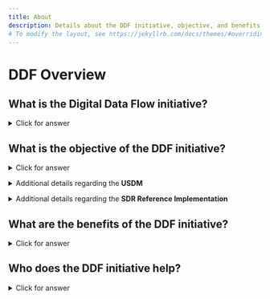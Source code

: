 ```yaml
---
title: About
description: Details about the DDF initiative, objective, and benefits
# To modify the layout, see https://jekyllrb.com/docs/themes/#overriding-theme-defaults
---
```

# DDF Overview

## **What is the Digital Data Flow initiative?**

<details>
<summary>Click for answer</summary>
<p></p>
The Digital Data Flow (DDF) initiative aims to modernize clinical trials by enabling a digital workflow that allows for automated creation of study content and configuration of study systems to support clinical trial execution. This initiative will establish a foundation for a future state of automated and dynamic readiness that can transform the drug development process.
<p></p>
Watch a <a target="_blank" href="https://www.youtube.com/watch?v=082onW7jhe4&t=2s">video</a> describing the DDF Initiative. 

<a href="https://www.youtube.com/watch?v=082onW7jhe4&t=2s">
<img src="media\images\overview.png"></a>
<p></p>
</details>
<p></p>
<p></p>

## **What is the objective of the DDF initiative?**

<details>
<summary>Click for answer</summary>
<p></p>
The objective of DDF is to automate and expedite the study start-up process by revolutionizing how data flows across clinical trial systems. The automation begins with upstream clinical systems, such as study builders, and continues with downstream clinical systems, such as electronic data capture systems (EDC) and clinical trial management systems (CTMS).
<p></p>
TransCelerate has collaborated with others to design and develop an open-source, vendor agnostic, <strong>Study Definition Repository (SDR) Reference Implementation</strong>. The SDR Reference Implementation is based on a <strong>Unified Study Definitions Model (USDM)</strong>, developed by CDISC, that standardizes protocol study definitions.
<p></p>
The SDR Reference Implementation enables the format of information from a digitized protocol and other sources to be standardized and stored centrally. This allows the information to be passed to systems through application programming interfaces (APIs) used for study execution and data collection and reused throughout the clinical development lifecycle.  
<p></p>
In summary, DDF will combine data standards and a new technology to enable the flow of data across all systems involved in the design and execution of a clinical trial.  
<p></p>
</details>
<p></p>

<details>
<summary>Additional details regarding the <strong>USDM</strong></summary>
<p></p>
To create a consistent, comprehensive, and structured representation of a study definition as described in text in clinical trial protocols, a <strong>Unified Study Definitions Model</strong> has been developed by <strong>CDISC</strong>. 
<p></p>
The USDM contains both new and existing standards, and also provides common vocabulary, reusable designs, industry best practices, standards, and general implementation guidance for solution architects.  
<p></p>
To learn more and get access to the USDM documentation, please go to the <a href="https://www.cdisc.org/ddf">CDISC Digital Data Flow website</a>. 
<p></p>
Watch a <a target="_blank" href="https://www.youtube.com/watch?v=082onW7jhe4&t=2s">video</a> describing the USDM. 
<p></p>
<a href="https://www.youtube.com/watch?v=082onW7jhe4&t=2s">
<img src="media\images\USDM.png">
</a>             
<p></p>
</details>
<p></p>

<details>
<summary>Additional details regarding the <strong>SDR Reference Implementation</strong></summary>
<p></p>
The <strong>Study Definitions Repository</strong> is a novel central component aimed at facilitating the exchange of structured study definitions across clinical systems using technical and data standards.
<p></p>
Transcelerate, along with Accenture, Microsoft, and other life sciences technology vendors have developed a working instance of the Study Definitions Repository based on the USDM called the <strong>Study Definitions Repository (SDR) Reference Implementation</strong>.  
<p></p>
The SDR Reference Implementation has been designed and developed to be open-source and vendor agnostic.  The goal of having an open-source, vendor agnostic solution is to create a platform for both innovation and collaborative interoperability across the industry.
<p></p>
Watch a <a target="_blank" href="https://www.youtube.com/watch?v=082onW7jhe4&t=2s">video</a> describing the SDR RI. 
<p></p>
<a href="https://www.youtube.com/watch?v=082onW7jhe4&t=2s">
<img src="media\images\SDRRI.png">
</a>
<p></p>
</details>
<p></p>
<p></p>

## **What are the benefits of the DDF initiative?**
<p></p>
<details>
<summary>Click for answer</summary>
<p></p>
Many companies still manually conduct many of the activities that support the process of moving data from protocol development through clinical trial execution and beyond.
<p></p>
Digital Data Flow (DDF) benefits include:  
<p></p>
- minimized process hand-offs, data re-entry, and data format inconsistencies across study start-up and execution
<p></p>
- a foundation for data exchange and interoperability between clinical technology systems, leading to greater compatibility among systems, flexibility for sponsors, and improved clinical trial efficiencies
<p></p>
- a more seamless flow of data, leading to accelerated study start-up and further enabling trial automation for sponsors and research partners, and
<p></p>
- data format harmonization that can support greater interoperability and spark innovation within the research and development ecosystem and across the clinical trial solutions landscape.
<p></p>
</details>
<p></p>
<p></p>

## **Who does the DDF initiative help?**

<details>
<summary>Click for answer</summary>
<p></p>
The DDF initiative will help many organizations, including pharmaceutical companies, CROs, standards organizations, upstream and downstream clinical vendors, investigator sites, regulatory agencies, technology companies, and open-source pharmaceutical and IT communities.
<p></p>
With DDF, organizations across the research and development ecosystem will be able to leverage the open-source code of the SDR reference implementation and develop a framework to deploy their own SDR implementations. These implementations will enable efficiencies in clinical trial operations to help get medicines to patients faster.
<p></p>
Watch a <a target="_blank" href="https://www.youtube.com/watch?v=082onW7jhe4&t=2s">video</a> describing the benefits DDF initiative. 
<p></p>
<a href="https://www.youtube.com/watch?v=082onW7jhe4&t=2s">
<img src="media\images\benefits.png">
</a>
<p></p>
For more information on the DDF initiative on the TransCelerate BioPharma Inc. website, click <a href=https://www.transceleratebiopharmainc.com/initiatives/digital-data-flow/">here</a>.
<p></p>
</details>
<p></p>
<p></p>

